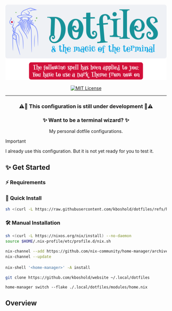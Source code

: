 <div align="center">
   <p>
      <a href="https://github.com/kboshold/dotfiles#is=awesome">
         <picture>
            <source media="(prefers-color-scheme: dark)" type="image/svg+xml" srcset="./docs/assets/logo_dark.svg">
            <img alt="Logo with the text 'Dotfiles & the magic of the terminal' and a wizard on the left" src="./docs/assets/logo_light.svg">
         </picture>
      </a>
   </p>
   <p>
      <a href="https://github.com/kpalatzky/dotfiles/blob/master/LICENSE">
         <picture>
            <source media="(prefers-color-scheme: dark)" type="image/svg+xml" srcset="https://img.shields.io/github/license/kpalatzky/dotfiles.svg?color=cba6f7&labelColor=b4befe">
            <img src="https://img.shields.io/github/license/kpalatzky/dotfiles.svg?color=8839ef" alt="MIT License"/>
         </picture>
      </a>
   </p>
   <hr>
   <p>
      <h3>⚠️🚧 This configuration is still under development 🚧⚠️<h3>
      <h3>✨ Want to be a terminal wizard? ✨</h3>
      <div>My personal dotfile configurations.</div>
   </p>
</div>

> [!IMPORTANT]  
> I already use this configuration. But it is not yet ready for you to test it. 


## ✨ Get Started

### ⚡️ Requirements


### 🦄 Quick Install

```sh
sh <(curl -L https://raw.githubusercontent.com/kboshold/dotfiles/refs/heads/main/install.sh)
```

### 🛠️ Manual Installation


```sh
sh <(curl -L https://nixos.org/nix/install) --no-daemon
source $HOME/.nix-profile/etc/profile.d/nix.sh
```

```sh
nix-channel --add https://github.com/nix-community/home-manager/archive/master.tar.gz home-manager
nix-channel --update

nix-shell '<home-manager>' -A install
``` 

```sh
git clone https://github.com/kboshold/website ~/.local/dotfiles
``` 


```
home-manager switch --flake ./.local/dotfiles/modules/home.nix
```

## Overview